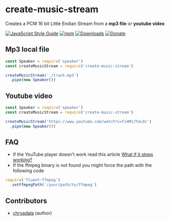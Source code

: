 # create-music-stream

Creates a PCM 16 bit Little Endian Stream from a **mp3 file** or **youtube video**

[![JavaScript Style Guide](https://img.shields.io/badge/code_style-standard.js-brightgreen.svg)](https://standardjs.com)
[![npm](https://img.shields.io/npm/v/create-music-stream.svg?maxAge=2592000?style=plastic)](https://www.npmjs.com/package/create-music-stream)
[![Downloads](https://img.shields.io/npm/dm/create-music-stream.svg)](https://www.npmjs.com/package/create-music-stream)
[![Donate](https://img.shields.io/badge/donate-PayPal-green.svg)](https://www.paypal.me/chrvadala/25)

## Mp3 local file
```javascript
const Speaker = require('speaker')
const createMusicStream = require('create-music-stream')

createMusicStream('./track.mp3')
  .pipe(new Speaker())
```

## Youtube video
 ```javascript
 const Speaker = require('speaker')
 const createMusicStream = require('create-music-stream')

 createMusicStream('https://www.youtube.com/watch?v=fz4MzJTeL0c')
   .pipe(new Speaker())
 ```

## FAQ
- If the YouTube player doesn't work read this article [What if it stops working?](https://github.com/fent/node-ytdl-core#what-if-it-stops-working)
- If the ffmpeg binary is not found you might force the path with the following code
```javascript
require('fluent-ffmpeg')
  .setFfmpegPath('/your/path/to/ffmpeg')
```

## Contributors
- [chrvadala](https://github.com/chrvadala) (author)
